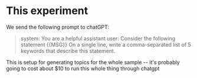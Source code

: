 # This experiment

We send the following prompt to chatGPT:

>system: You are a helpful assistant
>user: Consider the following statement
>{{MSG}}
>On a single line, write a comma-separated list of 5 keywords that describe this statement.

This is setup for generating topics for the whole sample -- it's probably going to cost about $10 to run this whole thing through chatgpt